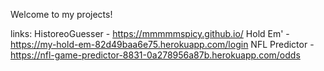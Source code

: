 
Welcome to my projects!  

links: 
HistoreoGuesser - https://mmmmmspicy.github.io/ 
Hold Em' - https://my-hold-em-82d49baa6e75.herokuapp.com/login 
NFL Predictor - https://nfl-game-predictor-8831-0a278956a87b.herokuapp.com/odds


